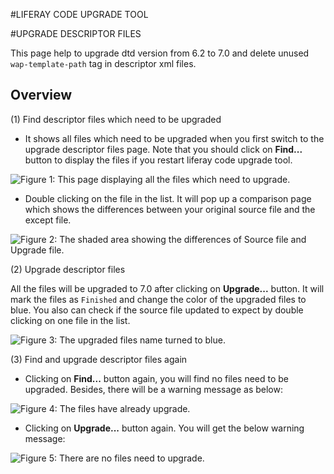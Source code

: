 #LIFERAY CODE UPGRADE TOOL

#UPGRADE DESCRIPTOR FILES 

This page help to upgrade dtd version from 6.2 to 7.0 and delete unused `wap-template-path` tag in descriptor xml files. 

## Overview

(1) Find descriptor files which need to be upgraded

- It shows all files which need to be upgraded when you first switch to the upgrade descriptor files page. Note that you should click on **Find...** button to display the files if you restart liferay code upgrade tool.

![Figure 1: This page displaying all the files which need to upgrade. ](/images/showing-all-the-files.png)

- Double clicking on the file in the list. It will pop up a comparison page which shows the differences between your original source file and the except file.

![Figure 2: The shaded area showing the differences of Source file and Upgrade file. ](/images/comparison-page.png)

(2) Upgrade descriptor files

All the files will be upgraded to 7.0 after clicking on **Upgrade...** button. It will mark the files as `Finished` and change the color of the upgraded files to blue. You also can check if the source file updated to expect by double clicking on one file in the list. 

![Figure 3: The upgraded files name turned to blue. ](/images/upgraded-file-color.png)

(3) Find and upgrade descriptor files again

- Clicking on **Find...** button again, you will find no files need to be upgraded. Besides, there will be a warning message as below:

![Figure 4: The files have already upgrade. ](/images/wraning-message1.png)

- Clicking on **Upgrade...** button again. You will get the below warning message:

![Figure 5: There are no files need to upgrade. ](/images/wraning-message2.png)
